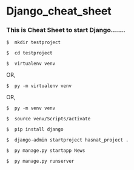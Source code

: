 # Django_cheat_sheet
### This is Cheat Sheet to start Django.......


```
$  mkdir testproject
```

```
$  cd testproject
```

```
$  virtualenv venv
```

OR,
```
$  py -m virtualenv venv
```

OR,
```
$  py -m venv venv
```

```
$  source venv/Scripts/activate
```

```
$  pip install django
```

```
$  django-admin startproject hasnat_project .
```

```
$  py manage.py startapp News
```

```
$  py manage.py runserver
```
